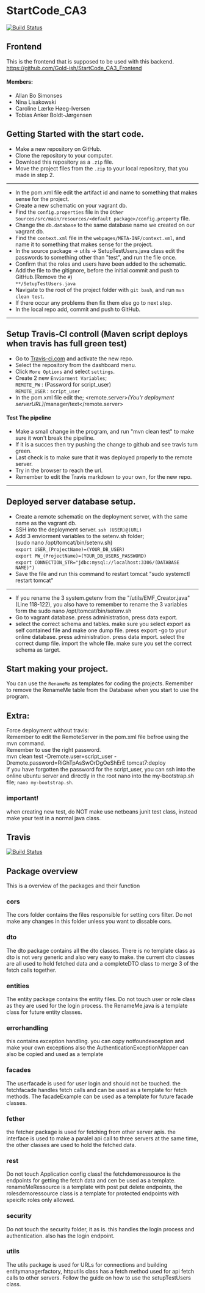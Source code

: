 # StartCode_CA3
[![Build Status](https://www.travis-ci.com/Tunoc/Sem3EksamenBackend.svg?branch=master)](https://www.travis-ci.com/Tunoc/Sem3EksamenBackend)

## Frontend
This is the frontend that is supposed to be used with this backend.
https://github.com/Gold-ish/StartCode_CA3_Frontend
  
#### Members:
- Allan Bo Simonses
- Nina Lisakowski
- Caroline Lærke Høeg-Iversen
- Tobias Anker Boldt-Jørgensen
  
## Getting Started with the start code.  
- Make a new repository on GitHub.  
- Clone the repository to your computer.  
- Download this repository as a `.zip` file.  
- Move the project files from the `.zip` to your local repository, that you made in step 2.  
***
- In the pom.xml file edit the artifact id and name to something that makes sense for the project.  
- Create a new schematic on your vagrant db.  
- Find the `config.properties` file in the `Other Sources/src/main/resources/<default package>/config.property` file.  
- Change the `db.database` to the same database name we created on our vagrant db.  
- Find the `context.xml` file in the `webpages/META-INF/context.xml`, and name it to something that makes sense for the project.  
- In the source package -> utils -> SetupTestUsers.java class edit the passwords to something other than "test", and run the file once. 
- Confirm that the roles and users have been added to the schematic.  
- Add the file to the gitignore, before the initial commit and push to GitHub.(Remove the `#`)  
`**/SetupTestUsers.java`  
- Navigate to the root of the project folder with `git bash`, and run `mvn clean test`.
- If there occur any problems then fix them else go to next step.
- In the local repo add, commit and push to GitHub.  
***
## Setup Travis-CI controll (Maven script deploys when travis has full green test)  
- Go to [Travis-ci.com](https://www.travis-ci.com) and activate the new repo.  
- Select the repository from the dashboard menu.  
- Click `More Options` and select `settings`.  
- Create 2 new `Enviorment Variables`;  
`REMOTE_PW` : (Password for script_user)  
`REMOTE_USER` : `script_user`  
- In the pom.xml file edit the; <remote.server>*(You'r deployment serverURL)*/manager/text</remote.server>  
#### Test The pipeline   
- Make a small change in the program, and run "mvn clean test" to make sure it won't break the pipeline.  
- If it is a succes then try pushing the change to github and see travis turn green.  
- Last check is to make sure that it was deployed properly to the remote server.  
- Try in the browser to reach the url.  
- Remember to edit the Travis markdown to your own, for the new repo.
***  
## Deployed server database setup.  
- Create a remote schematic on the deployment server, with the same name as the vagrant db.  
- SSH into the deployment server. `ssh (USER)@(URL)`  
- Add 3 enviorment variables to the setenv.sh folder;  
(sudo nano /opt/tomcat/bin/setenv.sh)  
`export USER_(ProjectName)=(YOUR_DB_USER)`  
`export PW_(ProjectName)=(YOUR_DB_USERS_PASSWORD)`  
`export CONNECTION_STR="jdbc:mysql://localhost:3306/(DATABASE NAME)")`  
- Save the file and run this command to restart tomcat "sudo systemctl restart tomcat"  
***
- If you rename the 3 system.getenv from the "/utils/EMF_Creator.java"(Line 118-122), you also have to remember to rename the 3 variables form the sudo nano /opt/tomcat/bin/setenv.sh  
- Go to vagrant database. press administration, press data export.
- select the correct schema and tables. make sure you select export as self contained file and make one dump file. press export
-go to your online database. press administration. press data import. select the correct dump file. import the whole file. make sure you set the correct schema as target.

## Start making your project.
You can use the `RenameMe` as templates for coding the projects.
Remember to remove the RenameMe table from the Database when you start to use the program.

## Extra:
Force deployment without travis:  
Remember to edit the RemoteServer in the pom.xml file befroe using the mvn command.  
Remember to use the right password.  
mvn clean test -Dremote.user=script_user -Dremote.password=RiGhTpAsSwOrDgOeShErE tomcat7:deploy  
If you have forgotten the password for the script_user, 
you can ssh into the online ubuntu server and directly in the root nano into the my-bootstrap.sh file; `nano my-bootstrap.sh`.

### important!
when creating new test, do NOT make use netbeans junit test class, instead make your test in a normal java class.

  
## Travis
[![Build Status](https://travis-ci.org/Gold-ish/StartCode_CA3_Backend.svg?branch=master)](https://travis-ci.org/Gold-ish/StartCode_CA3_Backend)

## Package overview
This is a overview of the packages and their function

### cors
The cors folder contains the files responsible for setting cors filter. Do not make any changes in this folder unless you want to dissable cors.

### dto
The dto package contains all the dto classes. There is no template class as dto is not very generic and also very easy to make. the current dto classes are all used to hold fetched data and a completeDTO class to merge 3 of the fetch calls together.

### entities
The entity package contains the entity files. Do not touch user or role class as they are used for the login process. the RenameMe.java is a template class for future entity classes.

### errorhandling
this contains exception handling. you can copy notfoundexception and make your own exceptions also the AuthenticationExceptionMapper can also be copied and used as a template

### facades
The userfacade is used for user login and should not be touched. the fetchfacade handles fetch calls and can be used as a template for fetch methods. The facadeExample can be used as a template for future facade classes.

### fether
the fetcher package is used for fetching from other server apis. the interface is used to make a paralel api call to three servers at the same time, the other classes are used to hold the fetched data.

### rest
Do not touch Application config class! the fetchdemoressource is the endpoints for getting the fetch data and cen be used as a template. renameMeRessource is a template with post put delete endpoints, the rolesdemoressource class is a template for protected endpoints with speicifc roles only allowed.

### security
Do not touch the security folder, it as is. this handles the login process and authentication. also has the login endpoint.

### utils
The utils package is used for URLs for connections and building entitymanagerfactory, httputils class has a fetch method used for api fetch calls to other servers. Follow the guide on how to use the setupTestUsers class.



